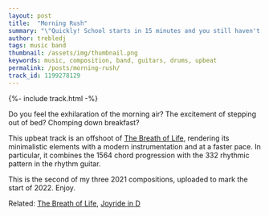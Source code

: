 ```yaml
---
layout: post
title:  "Morning Rush"
summary: "\"Quickly! School starts in 15 minutes and you still haven't changed out of your pajamas!\""
author: trebledj
tags: music band
thumbnail: /assets/img/thumbnail.png
keywords: music, composition, band, guitars, drums, upbeat
permalink: /posts/morning-rush/
track_id: 1199278129
---
```


{%- include track.html -%}

Do you feel the exhilaration of the morning air? The excitement of stepping out of bed? Chomping down breakfast? 

This upbeat track is an offshoot of [The Breath of Life](/posts/the-breath-of-life/), rendering its minimalistic elements with a modern instrumentation and at a faster pace. In particular, it combines the 1564 chord progression with the 332 rhythmic pattern in the rhythm guitar.

This is the second of my three 2021 compositions, uploaded to mark the start of 2022. Enjoy.

Related: [The Breath of Life](/posts/the-breath-of-life/), [Joyride in D](/posts/joyride-in-d/)
